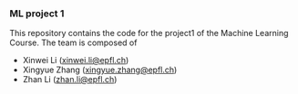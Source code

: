 ### ML project 1
This repository contains the code for the project1 of the Machine Learning Course. The team is composed of

- Xinwei Li (xinwei.li@epfl.ch)
- Xingyue Zhang (xingyue.zhang@epfl.ch)
- Zhan Li (zhan.li@epfl.ch)

